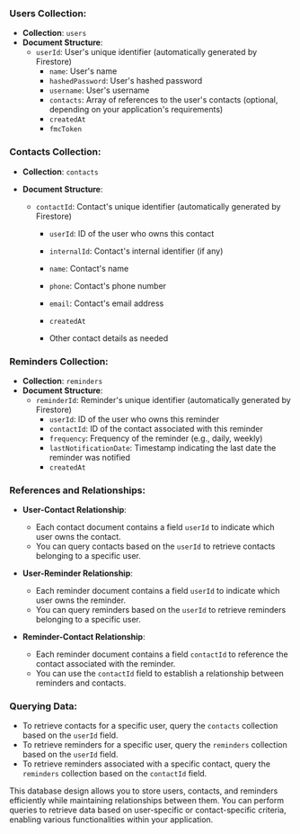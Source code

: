 ### Users Collection:

- **Collection**: `users`
- **Document Structure**:
  - `userId`: User's unique identifier (automatically generated by Firestore)
    - `name`: User's name
    - `hashedPassword`: User's hashed password
    - `username`: User's username
    - `contacts`: Array of references to the user's contacts (optional, depending on your application's requirements)
    - `createdAt`
    - `fmcToken`

### Contacts Collection:

- **Collection**: `contacts`
- **Document Structure**:

  - `contactId`: Contact's unique identifier (automatically generated by Firestore)

    - `userId`: ID of the user who owns this contact
    - `internalId`: Contact's internal identifier (if any)
    - `name`: Contact's name
    - `phone`: Contact's phone number
    - `email`: Contact's email address
    - `createdAt`

    - Other contact details as needed

### Reminders Collection:

- **Collection**: `reminders`
- **Document Structure**:
  - `reminderId`: Reminder's unique identifier (automatically generated by Firestore)
    - `userId`: ID of the user who owns this reminder
    - `contactId`: ID of the contact associated with this reminder
    - `frequency`: Frequency of the reminder (e.g., daily, weekly)
    - `lastNotificationDate`: Timestamp indicating the last date the reminder was notified
    - `createdAt`
    <!-- - `gcpId`: Id that is registered to the GCP Entity -->

### References and Relationships:

- **User-Contact Relationship**:

  - Each contact document contains a field `userId` to indicate which user owns the contact.
  - You can query contacts based on the `userId` to retrieve contacts belonging to a specific user.

- **User-Reminder Relationship**:

  - Each reminder document contains a field `userId` to indicate which user owns the reminder.
  - You can query reminders based on the `userId` to retrieve reminders belonging to a specific user.

- **Reminder-Contact Relationship**:
  - Each reminder document contains a field `contactId` to reference the contact associated with the reminder.
  - You can use the `contactId` field to establish a relationship between reminders and contacts.

### Querying Data:

- To retrieve contacts for a specific user, query the `contacts` collection based on the `userId` field.
- To retrieve reminders for a specific user, query the `reminders` collection based on the `userId` field.
- To retrieve reminders associated with a specific contact, query the `reminders` collection based on the `contactId` field.

This database design allows you to store users, contacts, and reminders efficiently while maintaining relationships between them. You can perform queries to retrieve data based on user-specific or contact-specific criteria, enabling various functionalities within your application.

